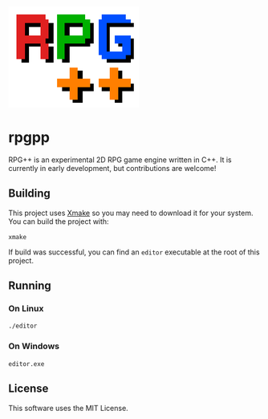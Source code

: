 ![RPG++ Logo](logo.png)

# rpgpp
RPG++ is an experimental 2D RPG game engine written in C++. It is currently in early development, but contributions are welcome!

## Building
This project uses [Xmake](https://xmake.io/) so you may need to download it for your system. 
You can build the project with:
```
xmake
```

If build was successful, you can find an `editor` executable at the root of this project.

## Running
### On Linux
```
./editor
```

### On Windows
```
editor.exe
```

## License
This software uses the MIT License.
